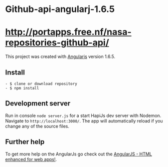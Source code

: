 # Github-api-angularj-1.6.5 
# http://portapps.free.nf/nasa-repositories-github-api/

This project was created with [Angularjs](https://angularjs.org) version 1.6.5.

## Install

    - $ clone or download repository
    - $ npm install

## Development server

Run in console `node server.js` for a start HapiJs dev server with Nodemon. Navigate to `http://localhost:3000/`. The app will automatically reload if you change any of the source files.

## Further help

To get more help on the AngularJs go check out the [AngularJS - HTML enhanced for web apps!](https://github.com/angular/angular.js).
